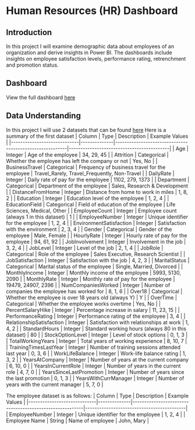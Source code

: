 # Human Resources (HR) Dashboard
## Introduction
In this project I will examine demographic data about employees of an organization and derive insights in Power BI. The dashboards include insights on employee satisfaction levels, performance rating, retrenchment and promotion status.
## Dashboard
View the full dashboard [here](https://app.powerbi.com/groups/me/reports/cf300424-21dd-4cae-abdf-12c0b2c4996d/b51713db8b81393f7bb6?experience=power-bi)

## Data Understanding
In this project I will use 2 datasets that can be found [here](https://drive.google.com/file/d/1h4bvZlHJUFAYJ5CbleAmLr6muAX1Q7rm/view)
Here is a summary of the first dataset
| Column                      | Type         | Description                                             | Example Values                            |
|-----------------------------|--------------|---------------------------------------------------------|-------------------------------------------|
| Age                         | Integer      | Age of the employee                                     | 34, 29, 45                                |
| Attrition                   | Categorical  | Whether the employee has left the company or not        | Yes, No                                   |
| BusinessTravel              | Categorical  | Frequency of business travel for the employee           | Travel_Rarely, Travel_Frequently, Non-Travel |
| DailyRate                   | Integer      | Daily rate of pay for the employee                      | 1102, 279, 1373                           |
| Department                  | Categorical  | Department of the employee                              | Sales, Research & Development             |
| DistanceFromHome            | Integer      | Distance from home to work in miles                     | 1, 8, 2                                   |
| Education                   | Integer      | Education level of the employee                         | 1, 2, 4                                   |
| EducationField              | Categorical  | Field of education of the employee                      | Life Sciences, Medical, Other             |
| EmployeeCount               | Integer      | Employee count (always 1 in this dataset)               | 1                                         |
| EmployeeNumber              | Integer      | Unique identifier for the employee                      | 1, 2, 4                                   |
| EnvironmentSatisfaction     | Integer      | Satisfaction with the environment                       | 2, 3, 4                                   |
| Gender                      | Categorical  | Gender of the employee                                  | Male, Female                              |
| HourlyRate                  | Integer      | Hourly rate of pay for the employee                     | 94, 61, 92                                |
| JobInvolvement              | Integer      | Involvement in the job                                  | 3, 2, 4                                   |
| JobLevel                    | Integer      | Level of the job                                        | 2, 1, 4                                   |
| JobRole                     | Categorical  | Role of the employee                                    | Sales Executive, Research Scientist       |
| JobSatisfaction             | Integer      | Satisfaction with the job                               | 4, 2, 3                                   |
| MaritalStatus               | Categorical  | Marital status of the employee                          | Single, Married, Divorced                 |
| MonthlyIncome               | Integer      | Monthly income of the employee                          | 5993, 5130, 2090                          |
| MonthlyRate                 | Integer      | Monthly rate of pay for the employee                    | 19479, 24907, 2396                        |
| NumCompaniesWorked          | Integer      | Number of companies the employee has worked for         | 8, 1, 6                                   |
| Over18                      | Categorical  | Whether the employee is over 18 years old (always Y)    | Y                                         |
| OverTime                    | Categorical  | Whether the employee works overtime                     | Yes, No                                   |
| PercentSalaryHike           | Integer      | Percentage increase in salary                           | 11, 23, 15                                |
| PerformanceRating           | Integer      | Performance rating of the employee                      | 3, 4                                      |
| RelationshipSatisfaction    | Integer      | Satisfaction with relationships at work                 | 1, 4, 2                                   |
| StandardHours               | Integer      | Standard working hours (always 80 in this dataset)      | 80                                        |
| StockOptionLevel            | Integer      | Level of stock options                                  | 0, 1, 3                                   |
| TotalWorkingYears           | Integer      | Total years of working experience                       | 8, 10, 7                                  |
| TrainingTimesLastYear       | Integer      | Number of training sessions attended last year          | 0, 3, 6                                   |
| WorkLifeBalance             | Integer      | Work-life balance rating                                | 1, 3, 2                                   |
| YearsAtCompany              | Integer      | Number of years at the current company                  | 6, 10, 0                                  |
| YearsInCurrentRole          | Integer      | Number of years in the current role                     | 4, 7, 0                                   |
| YearsSinceLastPromotion     | Integer      | Number of years since the last promotion                | 0, 1, 3                                   |
| YearsWithCurrManager        | Integer      | Number of years with the current manager                | 5, 7, 0                                   |

The employee dataset is as follows:
| Column                      | Type         | Description                                             | Example Values                            |
|-----------------------------|--------------|---------------------------------------------------------|-------------------------------------------|
| EmployeeNumber              | Integer      | Unique identifier for the employee                      | 1, 2, 4                                   |
| Employee Name               | String       | Name of employee                                        | John, Mary                                |




